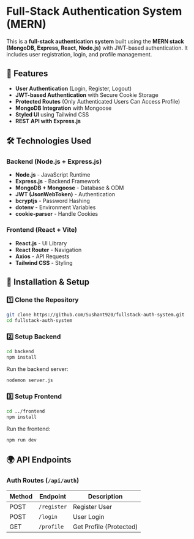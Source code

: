 # Full-Stack Authentication System (MERN)

This is a **full-stack authentication system** built using the **MERN stack (MongoDB, Express, React, Node.js)** with JWT-based authentication. It includes user registration, login, and profile management.

## 🚀 Features
- **User Authentication** (Login, Register, Logout)
- **JWT-based Authentication** with Secure Cookie Storage
- **Protected Routes** (Only Authenticated Users Can Access Profile)
- **MongoDB Integration** with Mongoose
- **Styled UI** using Tailwind CSS
- **REST API with Express.js**


## 🛠️ Technologies Used
### Backend (Node.js + Express.js)
- **Node.js** - JavaScript Runtime
- **Express.js** - Backend Framework
- **MongoDB + Mongoose** - Database & ODM
- **JWT (JsonWebToken)** - Authentication
- **bcryptjs** - Password Hashing
- **dotenv** - Environment Variables
- **cookie-parser** - Handle Cookies

### Frontend (React + Vite)
- **React.js** - UI Library
- **React Router** - Navigation
- **Axios** - API Requests
- **Tailwind CSS** - Styling

## 🚀 Installation & Setup
### 1️⃣ Clone the Repository
```sh
git clone https://github.com/Sushant920/fullstack-auth-system.git
cd fullstack-auth-system
```

### 2️⃣ Setup Backend
```sh
cd backend
npm install
```

Run the backend server:
```sh
nodemon server.js
```

### 3️⃣ Setup Frontend
```sh
cd ../frontend
npm install
```
Run the frontend:
```sh
npm run dev
```

## 🌍 API Endpoints
### Auth Routes (`/api/auth`)
| Method | Endpoint   | Description |
|--------|-----------|-------------|
| POST   | `/register` | Register User |
| POST   | `/login`  | User Login |
| GET    | `/profile` | Get Profile (Protected) |
